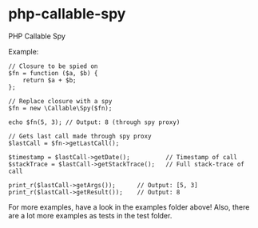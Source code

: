 php-callable-spy
================

PHP Callable Spy

Example:

    // Closure to be spied on
    $fn = function ($a, $b) {
        return $a + $b;
    };

    // Replace closure with a spy
    $fn = new \Callable\Spy($fn);

    echo $fn(5, 3); // Output: 8 (through spy proxy)

    // Gets last call made through spy proxy
    $lastCall = $fn->getLastCall();

    $timestamp = $lastCall->getDate();          // Timestamp of call
    $stackTrace = $lastCall->getStackTrace();   // Full stack-trace of call

    print_r($lastCall->getArgs());      // Output: [5, 3]
    print_r($lastCall->getResult());    // Output: 8


For more examples, have a look in the examples folder above!
Also, there are a lot more examples as tests in the test folder.